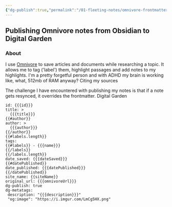 ```yaml
---
{"dg-publish":true,"permalink":"/01-fleeting-notes/omnivore-frontmatter-for-obsidian-and-digital-garden/","tags":["My-Website"]}
---
```


## Publishing Omnivore notes from Obsidian to Digital Garden



### About

I use [Omnivore](https://omnivore.app/) to save articles and documents while researching a topic. It allows me to tag ('label') them, highlight passages and add notes to my highlights. I'm a pretty forgetful person and with ADHD my brain is working like, what, 512mb of RAM anyway? Citing my sources 

The challenge I have encountered with publishing my  notes is that if a note gets resynced, it overrides the frontmatter. Digital Garden 

```
id: {{{id}}}
title: >
  {{{title}}}
{{#author}}
author: >
  {{{author}}}
{{/author}}
{{#labels.length}}
tags:
{{#labels}} - {{{name}}}
{{/labels}}
{{/labels.length}}
date_saved: {{{dateSaved}}}
{{#datePublished}}
date_published: {{{datePublished}}}
{{/datePublished}}
site_name: {{siteName}}
original_url: {{{omnivoreUrl}}}
dg-publish: true
dg-metatags:
 description: "{{{description}}}"
 "og:image": "https://i.imgur.com/LmCg5HX.png"
```